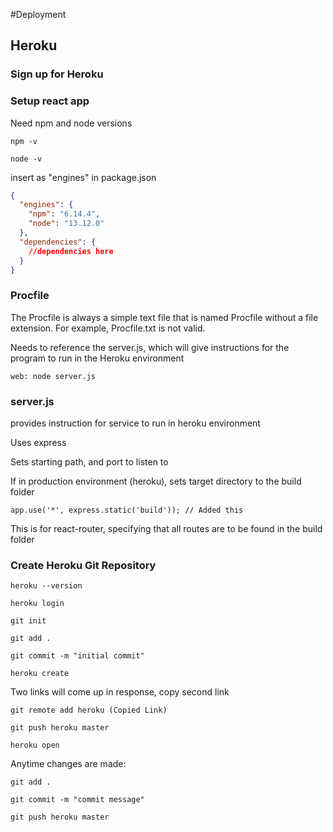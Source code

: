 #Deployment

## Heroku

### Sign up for Heroku

### Setup react app

Need npm and node versions

`npm -v`

`node -v`

insert as "engines" in package.json

```json
{
  "engines": {
    "npm": "6.14.4",
    "node": "13.12.0"
  },
  "dependencies": {
    //dependencies here
  }
}
```

### Procfile

The Procfile is always a simple text file that is named Procfile without a file extension. 
For example, Procfile.txt is not valid.

Needs to reference the server.js, which will give instructions
for the program to run in the Heroku environment

`web: node server.js`

### server.js

provides instruction for service to run in heroku environment

Uses express

Sets starting path, and port to listen to

If in production environment (heroku), sets target directory to the build folder

`app.use('*', express.static('build')); // Added this`

This is for react-router, specifying that all routes are to be found in the build folder

### Create Heroku Git Repository

`heroku --version`

`heroku login`

`git init`

`git add .`

`git commit -m "initial commit"`

`heroku create`

Two links will come up in response, copy second link

`git remote add heroku (Copied Link)`

`git push heroku master`

`heroku open`

Anytime changes are made:

`git add .`

`git commit -m "commit message"`

`git push heroku master`